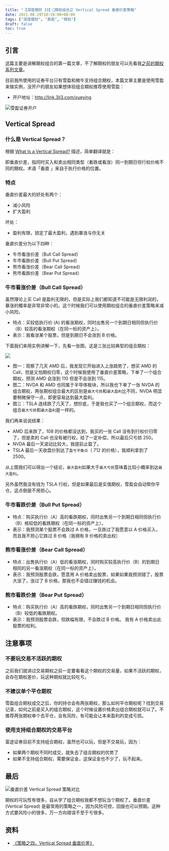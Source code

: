 ```yaml
---
title: "【深度理财 33】期权组合之 Vertical Spread 垂直价差策略"
date: 2021-08-29T10:59:00+08:00
tags: ["深度理财", "美股", "期权"]
draft: false
toc: true
---
```

## 引言

这篇主要是讲解期权组合的第一篇文章，不了解期权的朋友可以先看我[之前的期权系列文章](https://blog.forecho.com/tags/%E6%9C%9F%E6%9D%83.html)。

目前我所使用的证券平台只有雪盈和微牛支持组合期权，本篇文章主要是使用雪盈来做实例，没开户的朋友如果想体验组合期权推荐使用雪盈：

- 开户地址：<http://link.3li3.com/xueying>

![雪盈证券开户](https://blog-1251237404.cos.ap-guangzhou.myqcloud.com/snowballsecurities.png!s)

<!--more-->

## Vertical Spread

### 什么是 Vertical Spread？

根据 [What Is a Vertical Spread?](https://www.investopedia.com/terms/v/verticalspread.asp) 描述，简单翻译就是：

即垂直价差，指同时买入和卖出相同类型（看跌或看涨）同一到期日但行权价格不同的期权。术语「垂直 」来自于执行价格的位置。

### 特点

垂直价差最大的好处有两个：

- 减小风险
- 扩大盈利

坏处：

- 盈利有限，锁定了最大盈利，遇到暴涨与你无关

垂直价差分为以下四种：

- 牛市看涨价差（Bull Call Spread）
- 牛市看跌价差（Bull Put Spread）
- 熊市看涨价差（Bear Call Spread）
- 熊市看跌价差（Bear Put Spread）

### 牛市看涨价差（Bull Call Spread）

虽然理论上买 Call 是盈利无限的，但是实际上我们都知道不可能是无限利润的，暴涨的概率是非常非常小的。这个时候我们可以使用期权组合的垂直价差策略来减小风险。

- 特点：买较低执行价 (A) 的看涨期权，同时出售另一个到期日相同但执行价（B）较高的看涨期权（在同一标的资产上）。
- 表示：我看涨某个股票，但是到期日不会涨到 B 价格。

下面我们来用实例讲解一下，先看一张图，这是三张比较典型的组合期权：

![](https://blog-1251237404.cos.ap-guangzhou.myqcloud.com/202108295AEzBS.jpeg)

- 图一：观察了几天 AMD 后，我发现它开始进入上涨趋势了，想买 AMD 的 Call，但是又怕期权归零，这个时候我使用了垂直价差策略，下单了一个组合期权，预测 AMD 会涨到 110 但是不会涨到 115。
- 图二：NVDA 和 AMD 也同属于半导体板块，所以我也下单了一张 NVDA 的组合期权，两张期权组合最大的区别是`最大亏损`和`最大盈利`比不同，NVDA 明显要稍微保守一点，即更容易达到最大盈利。
- 图三：TSLA 连续跌了几天了，想抄底，于是我也买了一个组合期权，而这个组合`最大亏损`和`最大盈利`是一样的。

我们再来说说结果：

- AMD 后来跌了，108 的价格都没达到，我买的一张 Call 没有到行权价归零了，但是卖的 Call 也没有被行权，给了一定补偿，所以最后只亏损 250。
- NVDA 最后一天波动比较大，我提前止盈了。
- TSLA 最后一天收盘价到达了`盈亏平衡点`（ 712 的价格），我顺利拿到了 2500。

从上图我们可以得出一个结论，`最大盈利`如果大于`最大亏损`意味着比较小概率到达`最大盈利`。

另外虽然我没有钱为 TSLA 行权，但是如果最后是实值期权，雪盈会自动帮你平仓，这点倒是不用担心。

### 牛市看跌价差（Bull Put Spread）

- 特点：购买执行价（A）高的看跌期权，同时出售另一个到期日相同但执行价（B）格较低的看跌期权（在同一标的资产上）。
- 表示：我预测某个股票不会跌过 A 价格，一旦跌过了我愿意以 A 价格买入，而且我不担心它跌过 B 价格（我拥有 B 价格的卖出权）


### 熊市看涨价差（Bear Call Spread）

- 特点：出售执行价（A）低的看涨期权，同时购买较高执行价（B）的到期日相同的另一看涨期权（在同一标的资产上）。
- 表示：我预测股票会跌，愿意用 A 价格卖出股票，如果如果我预测错了，股票大涨了，涨过了 B 价格，那我也不会错过赚钱的机会。


### 熊市看跌价差（Bear Put Spread）

- 特点：购买执行价（A）高的看跌期权，同时出售另一个到期日相同但执行价（B）较低的看跌期权。
- 表示：我预测股票会跌，但跌幅有限，不会跌过 B 价格。 我有 A 价格卖出此股票的权利。

## 注意事项

### 不要玩交易不活跃的期权

之前我们就讲过交易期权之前一定要看看这个期权的交易量，如果不活跃的期权，会存在期权差价，玩这种期权就比较吃亏。

### 不建议单个平仓期权

雪盈组合期权成交之后，你的持仓会有两张期权，那么如何平仓期权呢？找到交易记录，如何之前是买入的组合期权，这个时候设置价格卖出组合期权就可以了。不推荐两张期权单个去平仓，会有风险，有可能会让本来盈利的变成亏损。

### 使用支持组合期权的交易平台

富途证券目前不支持组合期权，虽然也可以玩，但是不交易玩，因为：

- 如果两个期权不同时成交，就失去了组合期权的优势了
- 如果不支持组合期权，需要保证金，这保证金也不少了，玩不起来。


## 最后

![垂直价差 Vertical Spread 策略对比](https://blog-1251237404.cos.ap-guangzhou.myqcloud.com/20210829FHRJGv.jpg)

期权的可玩性有很多，自从学了组合期权我都不想玩当个期权了。垂直价差 (Vertical Spread) 是最常用的策略之一，因为风险可控，回报也可以预期。这种方式要风险小的很多，万一方向错误不至于亏很多。

## 资料

- [《策略之四，Vertical Spread 垂直价差》](https://www.usoptions.net/post/strategy4)